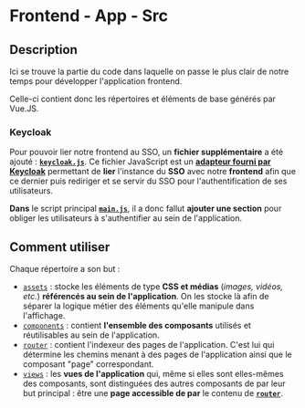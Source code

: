 # Frontend - App - Src

## Description

Ici se trouve la partie du code dans laquelle on passe le plus clair de notre temps pour développer l'application frontend.

Celle-ci contient donc les répertoires et éléments de base générés par Vue.JS.

### Keycloak

Pour pouvoir lier notre frontend au SSO, un **fichier supplémentaire** a été ajouté : [**`keycloak.js`**](./keycloak.js). Ce fichier JavaScript est un [**adapteur fourni par Keycloak**](https://www.keycloak.org/securing-apps/javascript-adapter) permettant de **lier** l'instance du **SSO** avec notre **frontend** afin que ce dernier puis rediriger et se servir du SSO pour l'authentification de ses utilisateurs.

**Dans** le script principal [**`main.js`**](./main.js), il a donc fallut **ajouter une section** pour obliger les utilisateurs à s'authentifier au sein de l'application.

## Comment utiliser

Chaque répertoire a son but :

- [`assets`](./assets/) : stocke les éléments de type **CSS et médias** (*images, vidéos, etc.*) **référencés au sein de l'application**. On les stocke là afin de séparer la logique métier des éléments qu'elle manipule dans l'affichage.
- [`components`](./components/) : contient **l'ensemble des composants** utilisés et réutilisables au sein de l'application.
- [`router`](./router/) : contient l'indexeur des pages de l'application. C'est lui qui détermine les chemins menant à des pages de l'application ainsi que le composant "page" correspondant.
- [`views`](./views/) : les **vues de l'application** qui, même si elles sont elles-mêmes des composants, sont distinguées des autres composants de par leur but principal : être une **page accessible de par** le contenu de **[`router`](./router/)**.
